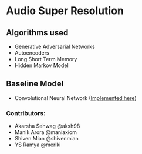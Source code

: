 # Audio Super Resolution
## Algorithms used
- Generative Adversarial Networks
- Autoencoders
- Long Short Term Memory
- Hidden Markov Model

## Baseline Model
- Convolutional Neural Network ([Implemented here](https://github.com/kuleshov/audio-super-res/))

### Contributors:
- Akarsha Sehwag @aksh98
- Manik Arora @maniaxiom
- Shiven Mian @shivenmian
- YS Ramya @meriki

